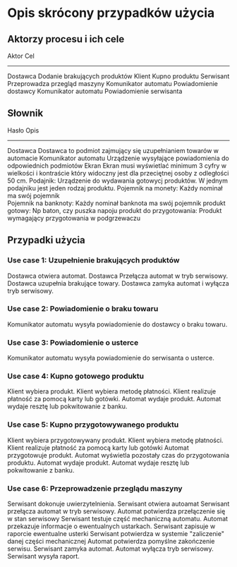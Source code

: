 Opis skrócony przypadków użycia
===============================

Aktorzy procesu i ich cele
--------------------------

Aktor                   Cel 
----------- -----------------------------
Dostawca                Dodanie brakujących produktów
Klient                  Kupno produktu
Serwisant               Przeprowadza przegląd maszyny
Komunikator automatu    Powiadomienie dostawcy
Komunikator automatu    Powiadomienie serwisanta

Słownik
-------

Hasło       Opis
----------- -----------------------------
Dostawca                  Dostawca to podmiot zajmujący się uzupełnianiem towarów w automacie
Komunikator automatu      Urządzenie wysyłające powiadomienia do odpowiednich podmiotów
Ekran                     Ekran musi wyświetlać minimum 3 cyfry w wielkości i kontraście który widoczny
                          jest dla przeciętnej osoby z odległości 50 cm.
Podajnik:                 Urządzenie do wydawania gotowycj produktów. W jednym
                          podajniku jest jeden rodzaj produktu.
Pojemnik na monety:	      Każdy nominał ma swój pojemnik				  
Pojemnik na banknoty:     Każdy nominał banknota ma swój pojemnik
produkt gotowy:           Np baton, czy puszka napoju
produkt do przygotowania: Produkt wymagający przygotowania w podgrzewaczu	

Przypadki użycia
----------------

### Use case 1: Uzupełnienie brakujących produktów

Dostawca otwiera automat.
Dostawca Przełącza automat w tryb serwisowy.
Dostawca uzupełnia brakujące towary.
Dostawca zamyka automat i wyłącza tryb serwisowy.

### Use case 2: Powiadomienie o braku towaru

Komunikator automatu wysyła powiadomienie do dostawcy o braku towaru.

### Use case 3: Powiadomienie o usterce

Komunikator automatu wysyła powiadomienie do serwisanta o usterce.

### Use case 4: Kupno gotowego produktu

Klient wybiera produkt.
Klient wybiera metodę płatności.
Klient realizuje płatność za pomocą karty lub gotówki.
Automat wydaje produkt.
Automat wydaje resztę lub pokwitowanie z banku.

### Use case 5: Kupno przygotowywanego produktu

Klient wybiera przygotowywany produkt.
Klient wybiera metodę płatności.
Klient realizuje płatność za pomocą karty lub gotówki
Automat przygotowuje produkt.
Automat wyświetla pozostały czas do przygotowania produktu.
Automat wydaje produkt.
Automat wydaje resztę lub pokwitowanie z banku.

### Use case 6: Przeprowadzenie przeglądu maszyny

Serwisant dokonuje uwierzytelnienia.
Serwisant otwiera autoamat
Serwisant przełącza automat w tryb serwisowy.
Automat potwierdza przełączenie się w stan serwisowy
Serwisant testuje część mechaniczną automatu.
Automat przekazuje informacje o ewentualnych ustarkach.
Serwisant zapisuje w raporcie ewentualne usterki
Serwisant potwierdza w systemie "zaliczenie" danej części mechanicznej
Automat potwierdza pomyślne zakończenie serwisu.
Serwisant zamyka automat.
Automat wyłącza tryb serwisowy.
Serwisant wysyła raport.
